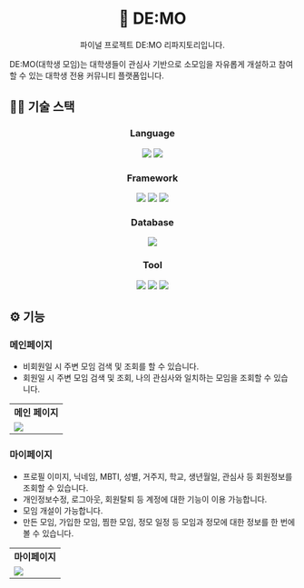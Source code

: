 <h1 align="center">🎉 DE:MO</h1>
<p align="center">파이널 프로젝트 DE:MO 리파지토리입니다.</p>

DE:MO(대학생 모임)는 대학생들이 관심사 기반으로 소모임을 자유롭게 개설하고 참여할 수 있는 대학생 전용 커뮤니티 플랫폼입니다.

## 👨‍💻 기술 스택
<h3 align="center">Language</h3>
<div align=center>
  <img src="https://img.shields.io/badge/java-007396?style=for-the-badge&logo=java&logoColor=white"> 
  <img src="https://img.shields.io/badge/javascript-F7DF1E?style=for-the-badge&logo=javascript&logoColor=black"> 
</div>

<h3 align="center">Framework</h3>
<div align=center>
  <img src="https://img.shields.io/badge/spring-6DB33F?style=for-the-badge&logo=spring&logoColor=white"> 
  <img src="https://img.shields.io/badge/react-61DAFB?style=for-the-badge&logo=react&logoColor=black"> 
  <img src="https://img.shields.io/badge/bootstrap-7952B3?style=for-the-badge&logo=bootstrap&logoColor=white"> 
</div>

<h3 align="center">Database</h3>
<div align=center>
  <img src="https://img.shields.io/badge/oracle-F80000?style=for-the-badge&logo=oracle&logoColor=white">
</div>

<h3 align="center">Tool</h3>
<div align=center>
  <img src="https://img.shields.io/badge/DBeaver-1E73B6?style=for-the-badge&logo=DBeaver&logoColor=white">
  <img src="https://img.shields.io/badge/Sts4-6DB33F?style=for-the-badge&logo=spring&logoColor=white"> 
  <img src="https://img.shields.io/badge/vscode-007ACC?style=for-the-badge&logo=visualstudiocode&logoColor=white">
</div>

## ⚙ 기능
### 메인페이지
- 비회원일 시 주변 모임 검색 및 조회를 할 수 있습니다.
- 회원일 시 주변 모임 검색 및 조회, 나의 관심사와 일치하는 모임을 조회할 수 있습니다.
<table align="center">
<tbody>
<tr>
  <td align="center">
    <strong>메인 페이지</strong>
  </td>
</tr>
<tr>
  <td>
   <img src="https://github.com/user-attachments/assets/61970c90-60d5-44b0-bfd5-f30f1c7558bf">
  </td>
</tr>
</tbody>
</table>

### 마이페이지
- 프로필 이미지, 닉네임, MBTI, 성별, 거주지, 학교, 생년월일, 관심사 등 회원정보를 조회할 수 있습니다.
- 개인정보수정, 로그아웃, 회원탈퇴 등 계정에 대한 기능이 이용 가능합니다.
- 모임 개설이 가능합니다.
- 만든 모임, 가입한 모임, 찜한 모임, 정모 일정 등 모임과 정모에 대한 정보를 한 번에 볼 수 있습니다.
<table align="center">
<tbody>
<tr>
  <td align="center">
    <strong>마이페이지</strong>
  </td>
</tr>
<tr>
  <td>
   <img src="https://github.com/user-attachments/assets/d0b941eb-58b6-4d87-b7a0-cd74caa7e4de">
  </td>
</tr>
</tbody>
</table>
